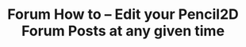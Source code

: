 ---
title: 'Forum How to – Edit your Pencil2D Forum Posts at any given time'
redirect_to:
  - 'https://discuss.pencil2d.org/t/forum-how-to-edit-your-pencil2d-forum-posts-at-any-given-time/555'
---